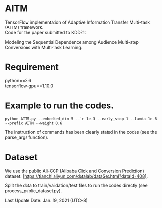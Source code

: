 # AITM
TensorFlow implementation of Adaptive Information Transfer Multi-task (AITM) framework.  
Code for the paper submitted to KDD21: 

Modeling the Sequential Dependence among Audience Multi-step Conversions with Multi-task Learning.


# Requirement
python==3.6  
tensorflow-gpu==1.10.0


# Example to run the codes.
```
python AITM.py --embedded_dim 5 --lr 1e-3 --early_stop 1 --lamda 1e-6 --prefix AITM --weight 0.6
```

The instruction of commands has been clearly stated in the codes (see the parse_args function).

# Dataset
We use the public Ali-CCP (Alibaba Click and Conversion Prediction) dataset. [https://tianchi.aliyun.com/datalab/dataSet.html?dataId=408].

Split the data to train/validation/test files to run the codes directly (see process_public_dataset.py).

Last Update Date: Jan. 19, 2021 (UTC+8)
